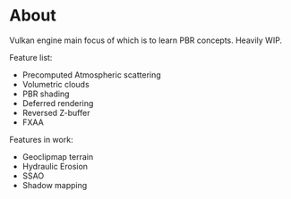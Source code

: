# About
Vulkan engine main focus of which is to learn PBR concepts. Heavily WIP. 

Feature list:
- Precomputed Atmospheric scattering
- Volumetric clouds
- PBR shading
- Deferred rendering
- Reversed Z-buffer
- FXAA

Features in work:
- Geoclipmap terrain
- Hydraulic Erosion
- SSAO
- Shadow mapping
